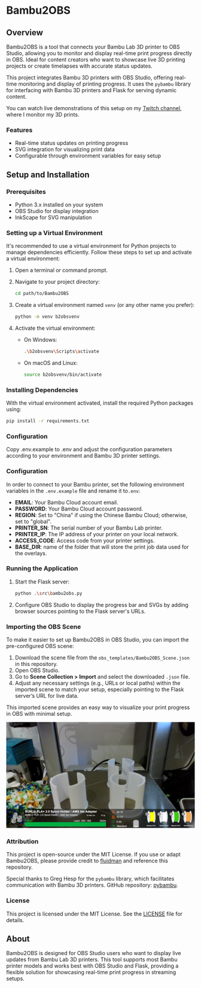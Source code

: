 # Bambu2OBS

## Overview
Bambu2OBS is a tool that connects your Bambu Lab 3D printer to OBS Studio, allowing you to monitor and display real-time print progress directly in OBS. Ideal for content creators who want to showcase live 3D printing projects or create timelapses with accurate status updates.

This project integrates Bambu 3D printers with OBS Studio, offering real-time monitoring and display of printing progress. It uses the `pybambu` library for interfacing with Bambu 3D printers and Flask for serving dynamic content.

You can watch live demonstrations of this setup on my [Twitch channel](https://www.twitch.tv/fluidprints), where I monitor my 3D prints.


### Features
- Real-time status updates on printing progress
- SVG integration for visualizing print data
- Configurable through environment variables for easy setup

## Setup and Installation

### Prerequisites

- Python 3.x installed on your system
- OBS Studio for display integration
- InkScape for SVG manipulation

### Setting up a Virtual Environment

It's recommended to use a virtual environment for Python projects to manage dependencies efficiently. Follow these steps to set up and activate a virtual environment:

1. Open a terminal or command prompt.
2. Navigate to your project directory:

    ```bash
    cd path/to/Bambu2OBS
    ```

3. Create a virtual environment named `venv` (or any other name you prefer):

    ```bash
    python -m venv b2obsvenv
    ```

4. Activate the virtual environment:

    - On Windows:

        ```bash
        .\b2obsvenv\Scripts\activate
        ```

    - On macOS and Linux:

        ```bash
        source b2obsvenv/bin/activate
        ```

### Installing Dependencies

With the virtual environment activated, install the required Python packages using:

```bash
pip install -r requirements.txt
```

### Configuration
Copy .env.example to .env and adjust the configuration parameters according to your environment and Bambu 3D printer settings.
### Configuration
In order to connect to your Bambu printer, set the following environment variables in the `.env.example` file and rename it to`.env`:

- **EMAIL**: Your Bambu Cloud account email.
- **PASSWORD**: Your Bambu Cloud account password.
- **REGION**: Set to "China" if using the Chinese Bambu Cloud; otherwise, set to "global".
- **PRINTER_SN**: The serial number of your Bambu Lab printer.
- **PRINTER_IP**: The IP address of your printer on your local network.
- **ACCESS_CODE**: Access code from your printer settings.
- **BASE_DIR**: name of the folder that will store the print job data used for the overlays.

### Running the Application
1. Start the Flask server:

    ```bash
    python .\src\bambu2obs.py
    ```

2. Configure OBS Studio to display the progress bar and SVGs by adding browser sources pointing to the Flask server's URLs.

### Importing the OBS Scene

To make it easier to set up Bambu2OBS in OBS Studio, you can import the pre-configured OBS scene:

1. Download the scene file from the `obs_templates/Bambu2OBS_Scene.json` in this repository.
2. Open OBS Studio.
3. Go to **Scene Collection > Import** and select the downloaded `.json` file.
4. Adjust any necessary settings (e.g., URLs or local paths) within the imported scene to match your setup, especially pointing to the Flask server’s URL for live data.

This imported scene provides an easy way to visualize your print progress in OBS with minimal setup.

![Bambu2OBS OBS Scene Example](images/obs_scene_example.png)

### Attribution
This project is open-source under the MIT License. If you use or adapt Bambu2OBS, please provide credit to [fluidman](https://github.com/fluidman) and reference this repository.

Special thanks to Greg Hesp for the `pybambu` library, which facilitates communication with Bambu 3D printers. GitHub repository: [pybambu](https://github.com/greghesp/pybambu).

### License
This project is licensed under the MIT License. See the [LICENSE](LICENSE) file for details.

## About
Bambu2OBS is designed for OBS Studio users who want to display live updates from Bambu Lab 3D printers. This tool supports most Bambu printer models and works best with OBS Studio and Flask, providing a flexible solution for showcasing real-time print progress in streaming setups.